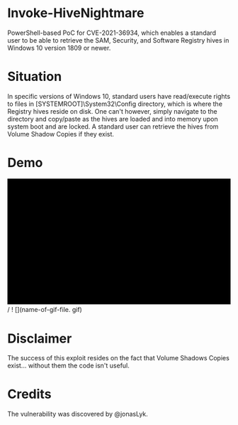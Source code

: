 # Invoke-HiveNightmare
PowerShell-based PoC for CVE-2021-36934, which enables a standard user to be able to retrieve the SAM, Security, and Software Registry hives in Windows 10 version 1809 or newer.

# Situation
In specific versions of Windows 10, standard users have read/execute rights to files in [SYSTEMROOT]\System32\Config directory, which is where the Registry hives reside on disk. One can't however, simply navigate to the directory and copy/paste as the hives are loaded and into memory upon system boot and are locked. A standard user can retrieve the hives from Volume Shadow Copies if they exist. 

# Demo
![ Alt text](https://github.com/WiredPulse/Invoke-HiveNightmare/blob/main/PoC.gif) / ! [](name-of-gif-file. gif)

# Disclaimer
The success of this exploit resides on the fact that Volume Shadows Copies exist... without them the code isn't useful. 

# Credits
The vulnerability was discovered by @jonasLyk.
